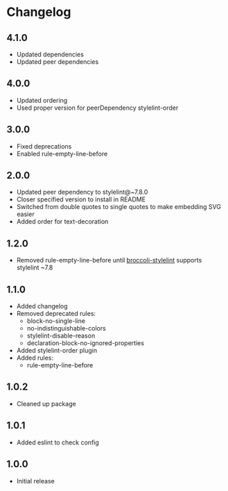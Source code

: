 # Changelog

## 4.1.0

- Updated dependencies
- Updated peer dependencies

## 4.0.0

- Updated ordering
- Used proper version for peerDependency stylelint-order


## 3.0.0

- Fixed deprecations
- Enabled rule-empty-line-before


## 2.0.0

- Updated peer dependency to stylelint@~7.8.0
- Closer specified version to install in README
- Switched from double quotes to single quotes to make embedding SVG easier
- Added order for text-decoration


## 1.2.0

- Removed rule-empty-line-before until [broccoli-stylelint](https://github.com/billybonks/broccoli-stylelint)
  supports stylelint ~7.8


## 1.1.0

- Added changelog
- Removed deprecated rules:
	- block-no-single-line
	- no-indistinguishable-colors
	- stylelint-disable-reason
	- declaration-block-no-ignored-properties
- Added stylelint-order plugin
- Added rules:
	- rule-empty-line-before


## 1.0.2

- Cleaned up package


## 1.0.1

- Added eslint to check config


## 1.0.0 

- Initial release
